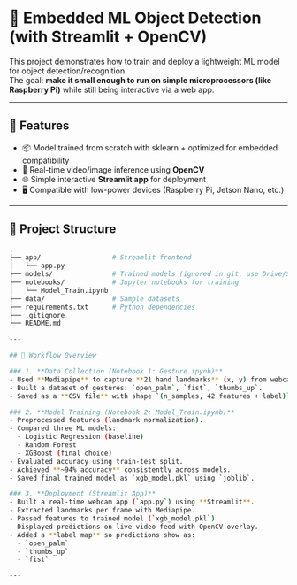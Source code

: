 # 🧠 Embedded ML Object Detection (with Streamlit + OpenCV)

This project demonstrates how to train and deploy a lightweight ML model for object detection/recognition.  
The goal: **make it small enough to run on simple microprocessors (like Raspberry Pi)** while still being interactive via a web app.

---

## 🚀 Features
- 📦 Model trained from scratch with sklearn + optimized for embedded compatibility  
- 🎥 Real-time video/image inference using **OpenCV**  
- 🌐 Simple interactive **Streamlit app** for deployment  
- 🖥️ Compatible with low-power devices (Raspberry Pi, Jetson Nano, etc.)

---

## 📂 Project Structure
```bash
.
├── app/                  # Streamlit frontend
│   └── app.py
├── models/               # Trained models (ignored in git, use Drive/S3/HuggingFace)
├── notebooks/            # Jupyter notebooks for training
│   └── Model_Train.ipynb
├── data/                 # Sample datasets
├── requirements.txt      # Python dependencies
├── .gitignore
└── README.md

---

## 🚀 Workflow Overview

### 1. **Data Collection (Notebook 1: Gesture.ipynb)**
- Used **Mediapipe** to capture **21 hand landmarks** (x, y) from webcam.
- Built a dataset of gestures: `open_palm`, `fist`, `thumbs_up`.
- Saved as a **CSV file** with shape `(n_samples, 42 features + label)`.

### 2. **Model Training (Notebook 2: Model_Train.ipynb)**
- Preprocessed features (landmark normalization).
- Compared three ML models:
  - Logistic Regression (baseline)
  - Random Forest
  - XGBoost (final choice)
- Evaluated accuracy using train-test split.
- Achieved **~94% accuracy** consistently across models.
- Saved final trained model as `xgb_model.pkl` using `joblib`.

### 3. **Deployment (Streamlit App)**
- Built a real-time webcam app (`app.py`) using **Streamlit**.
- Extracted landmarks per frame with Mediapipe.
- Passed features to trained model (`xgb_model.pkl`).
- Displayed predictions on live video feed with OpenCV overlay.
- Added a **label map** so predictions show as:
  - `open_palm`
  - `thumbs_up`
  - `fist`

---

